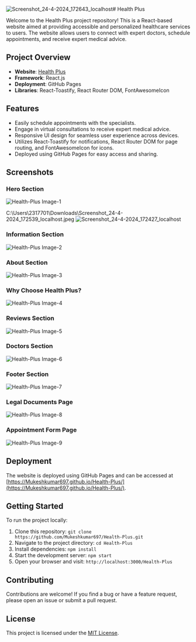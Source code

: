 ![Screenshot_24-4-2024_172643_localhost](https://github.com/Mukeshkumar697/Healthcare/assets/158994543/4adc6c29-fae3-4cdf-9a64-221702dee94a)# Health Plus

Welcome to the Health Plus project repository! This is a React-based website aimed at providing accessible and personalized healthcare services to users. The website allows users to connect with expert doctors, schedule appointments, and receive expert medical advice.

## Project Overview

- **Website**: [Health Plus](https://Mukeshkumar697.github.io/Health-Plus/ "Health Plus")
- **Framework**: React.js
- **Deployment**: GitHub Pages
- **Libraries**: React-Toastify, React Router DOM, FontAwesomeIcon

## Features

- Easily schedule appointments with the specialists.
- Engage in virtual consultations to receive expert medical advice.
- Responsive UI design for seamless user experience across devices.
- Utilizes React-Toastify for notifications, React Router DOM for page routing, and FontAwesomeIcon for icons.
- Deployed using GitHub Pages for easy access and sharing.

## Screenshots

### Hero Section

![Health-Plus Image-1](![Screenshot_24-4-2024_172643_localhost](https://github.com/Mukeshkumar697/Healthcare/assets/158994543/dfe66817-e659-4739-b85c-89fb5f92b1e9)
)

C:\Users\2317701\Downloads\Screenshot_24-4-2024_172539_localhost.jpeg
![Screenshot_24-4-2024_172427_localhost](https://github.com/Mukeshkumar697/Healthcare/assets/158994543/d1f642e6-ed46-4547-9d46-a1d9d26e8035)


### Information Section

![Health-Plus Image-2](https://i.postimg.cc/zvRJY4TF/Health-Plus-Image2.png)

### About Section

![Health-Plus Image-3](https://i.postimg.cc/8zGrwbV0/Health-Plus-Image3.png)

### Why Choose Health Plus?

![Health-Plus Image-4](https://i.postimg.cc/fknMz5Kn/Health-Plus-Image4.png)

### Reviews Section

![Health-Plus Image-5](https://i.postimg.cc/xjkHdCRt/Health-Plus-Image5.png)

### Doctors Section

![Health-Plus Image-6](https://i.postimg.cc/8PM6h0xv/Health-Plus-Image6.png)

### Footer Section

![Health-Plus Image-7](https://i.postimg.cc/sftWGrHy/Health-Plus-Image7.png)

### Legal Documents Page

![Health-Plus Image-8](https://i.postimg.cc/FKskXszb/Health-Plus-Image8.png)

### Appointment Form Page

![Health-Plus Image-9](https://i.postimg.cc/2SxLtBk8/Health-Plus-Image9.png)

## Deployment

The website is deployed using GitHub Pages and can be accessed at [https://Mukeshkumar697.github.io/Health-Plus/](https://Mukeshkumar697.github.io/Health-Plus/).

## Getting Started

To run the project locally:

1. Clone this repository: `git clone https://github.com/Mukeshkumar697/Health-Plus.git`
2. Navigate to the project directory: `cd Health-Plus`
3. Install dependencies: `npm install`
4. Start the development server: `npm start`
5. Open your browser and visit: `http://localhost:3000/Health-Plus`

## Contributing

Contributions are welcome! If you find a bug or have a feature request, please open an issue or submit a pull request.

## License

This project is licensed under the [MIT License](./LICENSE "Project LICENSE").
